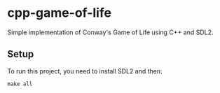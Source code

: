 # cpp-game-of-life
Simple implementation of Conway's Game of Life using C++ and SDL2.

## Setup
To run this project, you need to install SDL2 and then:
```
make all
```
